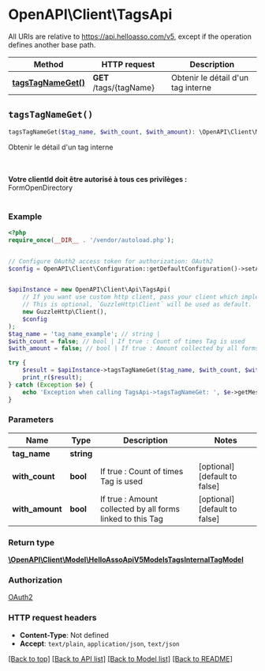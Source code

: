 # OpenAPI\Client\TagsApi

All URIs are relative to https://api.helloasso.com/v5, except if the operation defines another base path.

| Method | HTTP request | Description |
| ------------- | ------------- | ------------- |
| [**tagsTagNameGet()**](TagsApi.md#tagsTagNameGet) | **GET** /tags/{tagName} | Obtenir le détail d&#39;un tag interne |


## `tagsTagNameGet()`

```php
tagsTagNameGet($tag_name, $with_count, $with_amount): \OpenAPI\Client\Model\HelloAssoApiV5ModelsTagsInternalTagModel
```

Obtenir le détail d'un tag interne

<br/><br/><b>Votre clientId doit être autorisé à tous ces privilèges : </b> <br/> FormOpenDirectory<br/><br/>

### Example

```php
<?php
require_once(__DIR__ . '/vendor/autoload.php');


// Configure OAuth2 access token for authorization: OAuth2
$config = OpenAPI\Client\Configuration::getDefaultConfiguration()->setAccessToken('YOUR_ACCESS_TOKEN');


$apiInstance = new OpenAPI\Client\Api\TagsApi(
    // If you want use custom http client, pass your client which implements `GuzzleHttp\ClientInterface`.
    // This is optional, `GuzzleHttp\Client` will be used as default.
    new GuzzleHttp\Client(),
    $config
);
$tag_name = 'tag_name_example'; // string | 
$with_count = false; // bool | If true : Count of times Tag is used
$with_amount = false; // bool | If true : Amount collected by all forms linked to this Tag

try {
    $result = $apiInstance->tagsTagNameGet($tag_name, $with_count, $with_amount);
    print_r($result);
} catch (Exception $e) {
    echo 'Exception when calling TagsApi->tagsTagNameGet: ', $e->getMessage(), PHP_EOL;
}
```

### Parameters

| Name | Type | Description  | Notes |
| ------------- | ------------- | ------------- | ------------- |
| **tag_name** | **string**|  | |
| **with_count** | **bool**| If true : Count of times Tag is used | [optional] [default to false] |
| **with_amount** | **bool**| If true : Amount collected by all forms linked to this Tag | [optional] [default to false] |

### Return type

[**\OpenAPI\Client\Model\HelloAssoApiV5ModelsTagsInternalTagModel**](../Model/HelloAssoApiV5ModelsTagsInternalTagModel.md)

### Authorization

[OAuth2](../../README.md#OAuth2)

### HTTP request headers

- **Content-Type**: Not defined
- **Accept**: `text/plain`, `application/json`, `text/json`

[[Back to top]](#) [[Back to API list]](../../README.md#endpoints)
[[Back to Model list]](../../README.md#models)
[[Back to README]](../../README.md)

